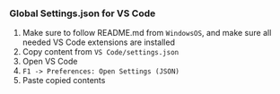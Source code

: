 ### Global Settings.json for VS Code

1. Make sure to follow README.md from `WindowsOS`, and make sure all needed VS Code extensions are installed
2. Copy content from `VS Code/settings.json`
3. Open VS Code
4. `F1 -> Preferences: Open Settings (JSON)`
5. Paste copied contents